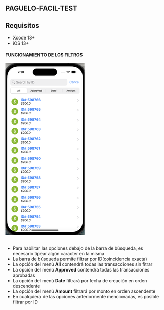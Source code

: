 ## PAGUELO-FACIL-TEST

## Requisitos
- Xcode 13+
- iOS 13+

#### FUNCIONAMIENTO DE LOS FILTROS
<img src="ScreenShots/searchImg.png" height="542" width="250">&nbsp;
<br><br>
<ul>
    <li>Para habilitar las opciones debajo de la barra de búsqueda, es necesario tipear algún caracter en la misma</li>
    <li>La barra de búsqueda permite filtrar por ID(coincidencia exacta)</li>
    <li>La opción del menú <b>All</b> contendrá todas las transacciones sin fitrar</li>
    <li>La opción del menú <b>Approved</b> contendrá todas las transacciones aprobadas</li>
    <li>La opción del menú <b>Date</b> filtrará por fecha de creación en orden descendente</li>
    <li>La opción del menú <b>Amount</b> filtrará por monto en orden ascendente</li>
    <li>En cualquiera de las opciones anteriormente mencionadas, es posible filtrar por ID</li>
</ul>
